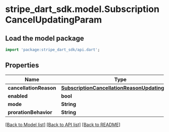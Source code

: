 # stripe_dart_sdk.model.SubscriptionCancelUpdatingParam

## Load the model package
```dart
import 'package:stripe_dart_sdk/api.dart';
```

## Properties
Name | Type | Description | Notes
------------ | ------------- | ------------- | -------------
**cancellationReason** | [**SubscriptionCancellationReasonUpdatingParam**](SubscriptionCancellationReasonUpdatingParam.md) |  | [optional] 
**enabled** | **bool** |  | [optional] 
**mode** | **String** |  | [optional] 
**prorationBehavior** | **String** |  | [optional] 

[[Back to Model list]](../README.md#documentation-for-models) [[Back to API list]](../README.md#documentation-for-api-endpoints) [[Back to README]](../README.md)


